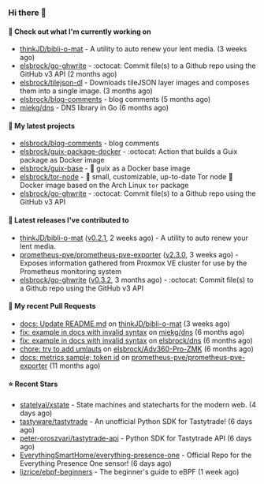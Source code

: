 ### Hi there 👋

#### 👷 Check out what I'm currently working on

- [thinkJD/bibli-o-mat](https://github.com/thinkJD/bibli-o-mat) - A utility to auto renew your lent media. (3 weeks ago)
- [elsbrock/go-ghwrite](https://github.com/elsbrock/go-ghwrite) - :octocat: Commit file(s) to a Github repo using the GitHub v3 API (2 months ago)
- [elsbrock/tilejson-dl](https://github.com/elsbrock/tilejson-dl) - Downloads tileJSON layer images and composes them into a single image. (3 months ago)
- [elsbrock/blog-comments](https://github.com/elsbrock/blog-comments) - blog comments (5 months ago)
- [miekg/dns](https://github.com/miekg/dns) - DNS library in Go (6 months ago)

#### 🌱 My latest projects

- [elsbrock/blog-comments](https://github.com/elsbrock/blog-comments) - blog comments
- [elsbrock/guix-package-docker](https://github.com/elsbrock/guix-package-docker) - :octocat: Action that builds a Guix package as Docker image
- [elsbrock/guix-base](https://github.com/elsbrock/guix-base) - :whale: guix as a Docker base image
- [elsbrock/tor-node](https://github.com/elsbrock/tor-node) - :rocket: small, customizable, up-to-date Tor node :whale: Docker image based on the Arch Linux `tor` package
- [elsbrock/go-ghwrite](https://github.com/elsbrock/go-ghwrite) - :octocat: Commit file(s) to a Github repo using the GitHub v3 API

#### 🔭 Latest releases I've contributed to

- [thinkJD/bibli-o-mat](https://github.com/thinkJD/bibli-o-mat) ([v0.2.1](https://github.com/thinkJD/bibli-o-mat/releases/tag/v0.2.1), 2 weeks ago) - A utility to auto renew your lent media.
- [prometheus-pve/prometheus-pve-exporter](https://github.com/prometheus-pve/prometheus-pve-exporter) ([v2.3.0](https://github.com/prometheus-pve/prometheus-pve-exporter/releases/tag/v2.3.0), 3 weeks ago) - Exposes information gathered from Proxmox VE cluster for use by the Prometheus monitoring system
- [elsbrock/go-ghwrite](https://github.com/elsbrock/go-ghwrite) ([v0.3.2](https://github.com/elsbrock/go-ghwrite/releases/tag/v0.3.2), 3 months ago) - :octocat: Commit file(s) to a Github repo using the GitHub v3 API

#### 🔨 My recent Pull Requests

- [docs: Update README.md](https://github.com/thinkJD/bibli-o-mat/pull/25) on [thinkJD/bibli-o-mat](https://github.com/thinkJD/bibli-o-mat) (3 weeks ago)
- [fix: example in docs with invalid syntax](https://github.com/miekg/dns/pull/1401) on [miekg/dns](https://github.com/miekg/dns) (6 months ago)
- [fix: example in docs with invalid syntax](https://github.com/elsbrock/dns/pull/1) on [elsbrock/dns](https://github.com/elsbrock/dns) (6 months ago)
- [chore: try to add umlauts](https://github.com/elsbrock/Adv360-Pro-ZMK/pull/1) on [elsbrock/Adv360-Pro-ZMK](https://github.com/elsbrock/Adv360-Pro-ZMK) (6 months ago)
- [docs: metrics sample; token id](https://github.com/prometheus-pve/prometheus-pve-exporter/pull/114) on [prometheus-pve/prometheus-pve-exporter](https://github.com/prometheus-pve/prometheus-pve-exporter) (11 months ago)

#### ⭐ Recent Stars

- [statelyai/xstate](https://github.com/statelyai/xstate) - State machines and statecharts for the modern web. (4 days ago)
- [tastyware/tastytrade](https://github.com/tastyware/tastytrade) - An unofficial Python SDK for Tastytrade! (6 days ago)
- [peter-oroszvari/tastytrade-api](https://github.com/peter-oroszvari/tastytrade-api) - Python SDK for Tastytrade API (6 days ago)
- [EverythingSmartHome/everything-presence-one](https://github.com/EverythingSmartHome/everything-presence-one) - Official Repo for the Everything Presence One sensor! (6 days ago)
- [lizrice/ebpf-beginners](https://github.com/lizrice/ebpf-beginners) - The beginner&#39;s guide to eBPF (1 week ago)
